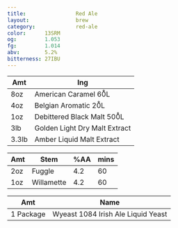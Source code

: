 ```yaml
---
title:                Red Ale
layout:               brew
category:             red-ale
color:      13SRM
og:         1.053
fg:         1.014
abv:        5.2%
bitterness: 27IBU
---
```


Amt   |Ing
------|--------
8oz   |American Caramel 60̊L
4oz   |Belgian Aromatic 20̊L
1oz   |Debittered Black Malt 500̊L
3lb   |Golden Light Dry Malt Extract
3.3lb |Amber Liquid Malt Extract

Amt|Stem        |%AA |mins
---|------------|----|----
2oz|Fuggle      |4.2|60
1oz|Willamette  |4.2|60

Amt      |Name
---------|----------------------------------
1 Package|Wyeast 1084 Irish Ale Liquid Yeast
